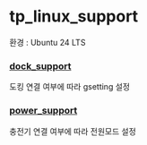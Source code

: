 # tp_linux_support

환경 : Ubuntu 24 LTS

### [dock_support](https://github.com/thinker99k/tp_linux_support/blob/main/dock_support/README.md)
도킹 연결 여부에 따라 gsetting 설정

### [power_support](https://github.com/thinker99k/tp_linux_support/blob/main/power_support/README.md)
충전기 연결 여부에 따라 전원모드 설정
